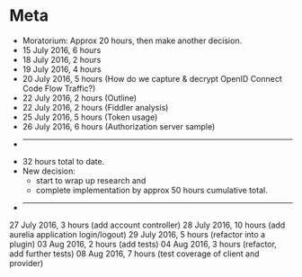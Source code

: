
# Meta

* Moratorium: Approx 20 hours, then make another decision. 
* 15 July 2016, 6 hours
* 18 July 2016, 2 hours
* 19 July 2016, 4 hours
* 20 July 2016, 5 hours (How do we capture & decrypt OpenID Connect Code Flow Traffic?)
* 22 July 2016, 2 hours (Outline)
* 22 July 2016, 2 hours (Fiddler analysis)
* 25 July 2016, 5 hours (Token usage)
* 26 July 2016, 6 hours (Authorization server sample)
* -----
* 32 hours total to date. 
* New decision: 
    * start to wrap up research and 
    * complete implementation by approx 50 hours cumulative total.
* -----
27 July 2016, 3 hours (add account controller)
28 July 2016, 10 hours (add aurelia application login/logout)
29 July 2016, 5 hours (refactor into a plugin)
03 Aug 2016, 2 hours (add tests)
04 Aug 2016, 3 hours (refactor, add further tests)
08 Aug 2016, 7 hours (test coverage of client and provider)